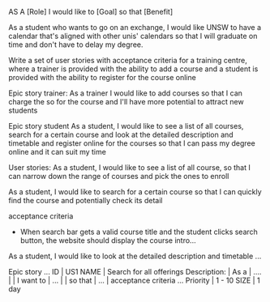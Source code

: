 AS A [Role]
I would like to [Goal]
so that [Benefit]

As a student who wants to go on an exchange,
I would like UNSW to have a calendar that's aligned with other unis' calendars
so that I will graduate on time and don't have to delay my degree.

Write a set of user stories with acceptance criteria for a training centre, where a trainer is provided with the ability to add a course and a student is provided with the ability to register for the course online

Epic story
trainer:
As a trainer
I would like to add courses
so that I can charge the so for the course and I'll have more potential to attract new students

Epic story
student
As a student,
I would like to see a list of all courses, search for a certain course and look at the detailed description and timetable and register online for the courses
so that I can pass my degree online and it can suit my time

User stories:
  As a student,
  I would like to see a list of all course,
  so that I can narrow down the range of courses and pick the ones to enroll

  As a student,
  I would like to search for a certain course
  so that I can quickly find the course and potentially check its detail

  acceptance criteria
  - When search bar gets a valid course title and the student clicks search button, the website should display the course intro...


  As a student,
  I would like to look at the detailed description and timetable
  ...


  Epic story
  ...
  ID   | US1
  NAME | Search for all offerings
  Description:
  | As a      | .... |
  | I want to | ...  |
  | so that   | ...  |
  acceptance criteria
  ...
  Priority | 1 - 10
  SIZE | 1 day
